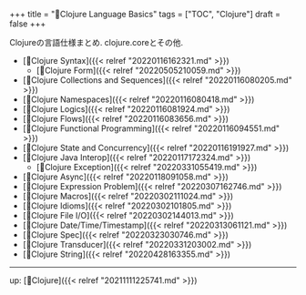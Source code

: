 +++
title = "📂Clojure Language Basics"
tags = ["TOC", "Clojure"]
draft = false
+++

Clojureの言語仕様まとめ. clojure.coreとその他.

-   [📝Clojure Syntax]({{< relref "20220116162321.md" >}})
    -   [📝Clojure Form]({{< relref "20220505210059.md" >}})
-   [📝Clojure Collections and Sequences]({{< relref "20220116080205.md" >}})
-   [📝Clojure Namespaces]({{< relref "20220116080418.md" >}})
-   [📝Clojure Logics]({{< relref "20220116081924.md" >}})
-   [📝Clojure Flows]({{< relref "20220116083656.md" >}})
-   [📝Clojure Functional Programming]({{< relref "20220116094551.md" >}})
-   [📝Clojure State and Concurrency]({{< relref "20220116191927.md" >}})
-   [📝Clojure Java Interop]({{< relref "20220117172324.md" >}})
    -   [📝Clojure Exception]({{< relref "20220331055419.md" >}})
-   [📝Clojure Async]({{< relref "20220118091058.md" >}})
-   [📝Clojure Expression Problem]({{< relref "20220307162746.md" >}})
-   [📝Clojure Macros]({{< relref "20220302111024.md" >}})
-   [📝Clojure Idioms]({{< relref "20220302101805.md" >}})
-   [📝Clojure File I/O]({{< relref "20220302144013.md" >}})
-   [📝Clojure Date/Time/Timestamp]({{< relref "20220313061121.md" >}})
-   [📝Clojure Spec]({{< relref "20220323030746.md" >}})
-   [📝Clojure Transducer]({{< relref "20220331203002.md" >}})
-   [📝Clojure String]({{< relref "20220428163355.md" >}})

---

up: [🔖Clojure]({{< relref "20211111225741.md" >}})

